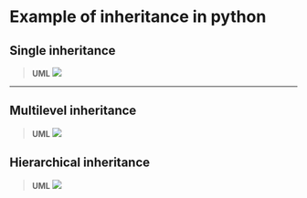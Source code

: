 # Example of inheritance in python
## Single inheritance
> **UML**
![](https://i.imgur.com/tHGOQUc.png)
---
## Multilevel inheritance
> **UML**
![](https://i.imgur.com/OJasB0c.png)

## Hierarchical inheritance
> **UML**
![](https://i.imgur.com/9X2vThQ.png)